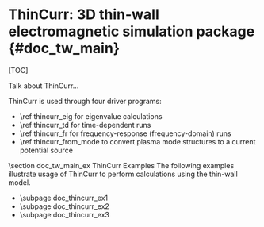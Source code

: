 ThinCurr: 3D thin-wall electromagnetic simulation package     {#doc_tw_main}
================

[TOC]

Talk about ThinCurr...

ThinCurr is used through four driver programs:

 - \ref thincurr_eig for eigenvalue calculations
 - \ref thincurr_td for time-dependent runs
 - \ref thincurr_fr for frequency-response (frequency-domain) runs
 - \ref thincurr_from_mode to convert plasma mode structures to a current potential source

\section doc_tw_main_ex ThinCurr Examples
The following examples illustrate usage of ThinCurr to perform calculations using the thin-wall model. 

 - \subpage doc_thincurr_ex1
 - \subpage doc_thincurr_ex2
 - \subpage doc_thincurr_ex3